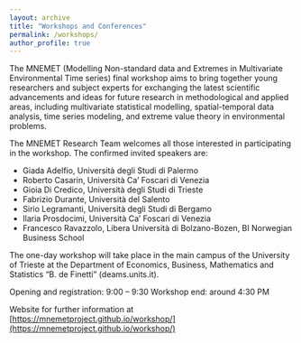 ```yaml
---
layout: archive
title: "Workshops and Conferences"
permalink: /workshops/
author_profile: true
---
```


The MNEMET (Modelling Non-standard data and Extremes in Multivariate Environmental Time series) final workshop aims to bring together young researchers and subject experts for exchanging the latest scientific advancements and ideas for future research in methodological and applied areas, including multivariate statistical modelling, spatial-temporal data analysis, time series modeling, and extreme value theory in environmental problems.

The MNEMET Research Team welcomes all those interested in participating in the workshop. The confirmed invited speakers are:

* Giada Adelfio, Università degli Studi di Palermo
* Roberto Casarin, Università Ca’ Foscari di Venezia
* Gioia Di Credico, Università degli Studi di Trieste
* Fabrizio Durante, Università del Salento
* Sirio Legramanti, Università degli Studi di Bergamo
* Ilaria Prosdocimi, Università Ca’ Foscari di Venezia
* Francesco Ravazzolo, Libera Università di Bolzano-Bozen, BI Norwegian Business School

The one-day workshop will take place in the main campus of the University of Trieste at the Department of Economics, Business, Mathematics and Statistics “B. de Finetti” (deams.units.it).

Opening and registration: 9:00 – 9:30
Workshop end: around 4:30 PM

Website for further information at [https://mnemetproject.github.io/workshop/](https://mnemetproject.github.io/workshop/)
